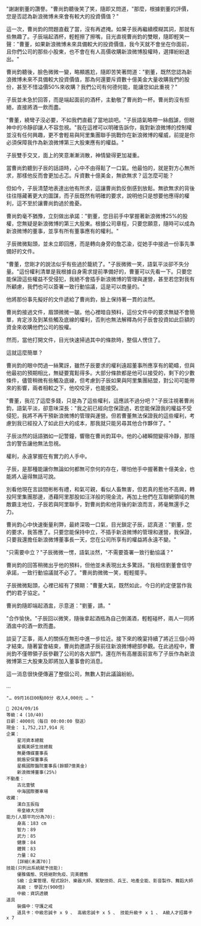 "謝謝劉董的讚譽。"曹尚鈞聽後笑了笑，隨即又問道，"那麼，根據劉董的評價，您是否認為新浪微博未來會有較大的投資價值？"

這一次，曹尚鈞的問題直截了當，沒有再遮掩。如果子辰再繼續模糊其詞，那就有些無趣了。子辰端起酒杯，輕輕擦了擦嘴，目光直視曹尚鈞的雙眼，隨即輕笑一聲："曹董，如果新浪微博未來具備較大的投資價值，我今天就不會坐在你面前，且你們公司的那些小股東，也不會在有人高價收購新浪微博股權時，選擇紛紛退出。"

曹尚鈞聽後，臉色微微一變，略顯尷尬，隨即苦笑著問道："劉董，既然您認為新浪微博未來不具備較大投資價值，那為何還要斥資數十億美金大量收購我們的股份，甚至不惜溢價50%來收購？我們公司有何德何能，能讓您如此重視？"

子辰並未急於回答，而是端起面前的酒杯，主動敬了曹尚鈞一杯。曹尚鈞沒有拒絕，直接將酒一飲而盡。

"曹董，繞彎子沒必要，不如我們直截了當地談吧。"子辰語氣略帶一絲戲謔，但眼神中的冷靜卻讓人不容忽視。"我在這裡可以明確告訴你，我對新浪微博的控制權並沒有任何興趣，更不會輕易與阿里集團聯手挑戰你在新浪微博的權威，前提是你必須保障我作為新浪微博第三大股東應有的權益。"

子辰雙手交叉，面上的笑意漸漸消散，神情變得更加凝重。

當曹尚鈞聽到子辰的話語時，心中不由得鬆了一口氣。他最怕的，就是對方心無所求，那樣他反而會更加忐忑。斥資數十億美金，無欲無求？這怎麼可能？

但如今，子辰清楚地表達出他有所求，這讓曹尚鈞反倒感到放鬆。無欲無求的背後往往隱藏著更大的圖謀，而子辰既然有明確的要求，說明他只是想要他應得的權利，這不至於讓曹尚鈞過於擔憂。

曹尚鈞毫不猶豫，立刻做出承諾："劉董，您目前手中掌握著新浪微博25%的股權，您無疑是新浪微博的第三大股東。根據公司章程，只要您願意，隨時可以成為新浪微博的董事，並享有所有董事應有的權利。"

子辰微微點頭，並未立即回應，而是轉向身旁的詹芯渝，從她手中接過一份事先準備好的文件。

"曹董，您剛才的說法似乎有些過於籠統了。"子辰微微一笑，語氣平淡卻不失分量。"這份權利清單是我根據自身需求提前準備好的，曹董可以先看一下。只要您能保證這些權益不受侵犯，我絕不會插手新浪微博的管理與運營，甚至若您對我有所顧慮，我們也可以簽署一致行動協議，這是可以商量的。"

他將那份事先擬好的文件遞給了曹尚鈞，臉上保持著一貫的淡然。

曹尚鈞接過文件，眉頭微微一皺。他心裡暗自預料，這份文件中的要求無疑不會簡單，肯定涉及到某些觸及底線的權利，否則也無法解釋為何子辰會投資如此巨額的資金來收購他們公司的股權。

然而，當他打開文件，目光快速掃過其中的條款時，整個人愣住了。

這就這麼簡單？

曹尚鈞的眼中閃過一絲驚訝，雖然子辰要求的權利遠超董事所應享有的範疇，但與他最初的預期相比，無疑要寬鬆得多。大部分條款都是他可以接受的，剩下的少數條件，儘管稍微有些觸及底線，但考慮到子辰如果與阿里集團結盟，對公司可能帶來的影響，兩者相較之下，他咬咬牙，也能接受。

"曹董，我花了這麼多錢，只是為了這些權利，這應該不過分吧？"子辰注視著曹尚鈞，語氣平淡，卻意味深長："我之前已經向您保證過，若您能保證我的權益不受侵犯，我將不再干預新浪微博的管理與運營。但若曹董無法保證我的這些權利，考慮到我已經投入了如此巨大的成本，那我就只能另尋其他合作夥伴了。"

子辰淡然的話語猶如一記警鐘，響徹在曹尚鈞耳中。他的心緒瞬間變得冷靜，那隱含的警告讓他無法忽視。

權利，永遠掌握在有實力的人手中。

子辰，是那種能讓你無論如何都無可奈何的存在，哪怕他手中握著數十億美金，也能將人逼得無話可說。

別看他現在言談間彬彬有禮，和氣可親，看似人畜無害，但若真的惹他不高興，轉投阿里集團那邊，憑藉阿里那股如汪洋般的現金流，再加上他們在互聯網領域的無敵霸主地位，子辰若與阿里聯手，對曹尚鈞和他背後的新浪而言，將毫無還手之力。

曹尚鈞心中快速衡量利弊，最終深吸一口氣，目光鎖定子辰，認真道："劉董，您的要求，我答應了。只要您能保持中立，不插手新浪微博的管理和運營，我保證，只要我還擔任新浪微博董事長一天，您在公司所享有的權益將永遠不變。"

"只需要中立？"子辰微微一愣，語氣淡然，"不需要簽署一致行動協議？"

曹尚鈞的回答稍微出乎他的預料，但他並未表現出太多驚訝。"我相信劉董會信守承諾，一致行動協議就不必了。"曹尚鈞微微一笑，輕輕擺手。

子辰微微點頭，心裡已經有了預期："曹董大氣，既然如此，今日的約定便當作我們的君子協定。"

曹尚鈞隨即端起酒盅，示意道："劉董，請。"

"合作愉快。"子辰回以微笑，隨後拿起酒瓶為自己倒滿酒，輕輕碰杯，兩人一同將酒盅中的酒一飲而盡。

談妥了正事，兩人的關係在無形中進一步拉近。接下來的晚宴持續了將近三個小時才結束。隨著宴會結束，曹尚鈞邀請子辰前往新浪微博總部參觀。在此過程中，曹尚鈞不僅帶領子辰參觀了公司的各大部門，還在所有高層面前宣布了子辰作為新浪微博第三大股東及即將加入董事會的消息。

這一消息很快便傳遍了整個公司，無數人對此議論紛紛。

...

`"… 09月16日00點00分 收入4,000元 … "`

```
📰 2024/09/16
等級：4 (10/40)
日薪：4000元（每日 00:00:00 發送）
現金： 1,752,217,914 元
企業：
    星河資本總裁
    星楓美妍生技總裁
    無憂傳媒董事長
    銳盾安保董事長
    星楓國際醫院董事長(餘額7億美金)
    新浪微博董事(25%)
不動產：
    古北壹號
    中海國際賽車場
收藏：
    漢白玉扳指
    帝皇綠大方牌
能力(人類平均分為70):
    身高：183 cm
    智力：89
    武力：85
    健康：84
    體質：83
    力量：82
    [詳細(未滿70)]
技能(只列出系統賦予技能):
    優雅儀態、究極絕對免疫、完美體態
    S級：企業管理、程式設計、樂器大師、駕駛技術、兵王、地產全能、影音製作、舞蹈大師
    高級 : 學習力(900倍)
    中級：資訊透鏡
道具
    裝備中：守護之戒
    道具卡：中級忠誠卡 x 9 、 高級忠誠卡 x 5 、 技能升級卡 x 1 、 A級人才招募卡 x 7
```